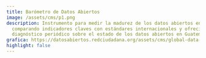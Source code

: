 ```yaml
---
title: Barómetro de Datos Abiertos
image: /assets/cms/p1.png
description: Instrumento para medir la madurez de los datos abiertos en el país,
  comparando indicadores claves con estándares internacionales y ofreciendo un
  diagnóstico periódico sobre el estado de los datos abiertos en Guatemala.
grafica: https://datosabiertos.redciudadana.org/assets/cms/global-data-barometer-guatemala-charts-page.png
highlight: false
---
```


